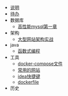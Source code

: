 * [说明](/)
* [待办](工具/待办)
* 数据库
  - [高性能mysql第一章](数据库/高性能mysql第一章)
* 架构
  * [大型网站架构实战](架构相关/大型网站架构实战)
* java
  * [函数式编程](java/java函数式编程)
* 工具
  * [docker-compose文件](工具/常用的docker-compose文件)
  * [常用的网站](工具/常用的网站)
  * [idea快捷键](工具/idea快捷键)
  * [dockerfile](工具/dockerfile)
* 历史